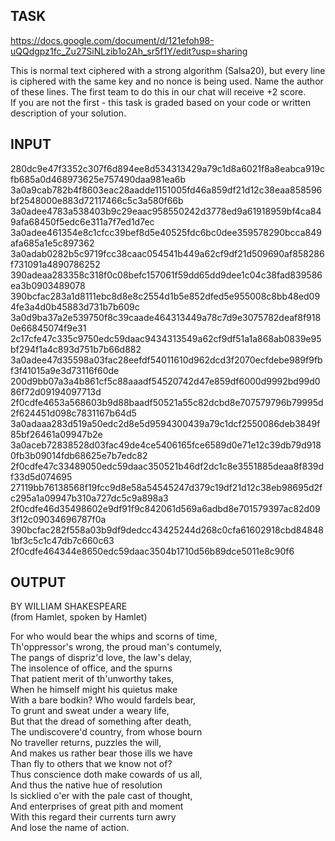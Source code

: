 ## TASK
https://docs.google.com/document/d/121efoh98-uQQdgpz1fc_Zu27SiNLzib1o2Ah_sr5f1Y/edit?usp=sharing

This is normal text ciphered with a strong algorithm (Salsa20), but every line is ciphered with the same key and no nonce is being used. Name the author of these lines. The first team to do this in our chat will receive +2 score.  
If you are not the first - this task is graded based on your code or written description of your solution.

## INPUT
280dc9e47f3352c307f6d894ee8d534313429a79c1d8a6021f8a8eabca919cfb685a0d468973625e757490daa981ea6b  
3a0a9cab782b4f8603eac28aadde1151005fd46a859df21d12c38eaa858596bf2548000e883d72117466c5c3a580f66b  
3a0adee4783a538403b9c29eaac958550242d3778ed9a61918959bf4ca849afa68450f5edc6e311a7f7ed1d7ec  
3a0adee461354e8c1cfcc39bef8d5e40525fdc6bc0dee359578290bcca849afa685a1e5c897362  
3a0adab0282b5c9719fcc38caac054541b449a62cf9df21d509690af858286f731091a4890786252  
390adeaa283358c318f0c08befc157061f59dd65dd9dee1c04c38fad839586ea3b0903489078  
390bcfac283a1d8111ebc8d8e8c2554d1b5e852dfed5e955008c8bb48ed094fe3a4d0b45883d731b7b609c  
3a0d9ba37a2e539750f8c39caade464313449a78c7d9e3075782deaf8f9180e66845074f9e31  
2c17cfe47c335c9750edc59daac9434313549a62cf9df51a1a868ab0839e95bf294f1a4c893d751b7b66d882  
3a0adee47d35598a03fac28eefdf54011610d962dcd3f2070ecfdebe989f9fbf3f41015a9e3d73116f60de  
200d9bb07a3a4b861cf5c88aaadf54520742d47e859df6000d9992bd99d086f72d09194097713d  
2f0cdfe4653a568603b9d88baadf50521a55c82dcbd8e707579796b79995d2f624451d098c7831167b64d5  
3a0adaaa283d519a50edc2d8e5d9594300439a79c1dcf2550086deb3849f85bf26461a09947b2e  
3a0aceb72838528d03fac49de4ce5406165fce6589d0e71e12c39db79d9180fb3b09014fdb68625e7b7edc82  
2f0cdfe47c33489050edc59daac350521b46df2dc1c8e3551885deaa8f839df33d5d074695  
27119bb76138568f19fcc9d8e58a54545247d379c19df21d12c38eb98695d2fc295a1a09947b310a727dc5c9a898a3  
2f0cdfe46d35498602e9df91f9c842061d569a6adbd8e701579397ac82d093f12c09034696787f0a  
390bcfac282f558a03b9df9dedcc43425244d268c0cfa61602918cbd848481bf3c5c1c47db7c660c63  
2f0cdfe464344e8650edc59daac3504b1710d56b89dce5011e8c90f6  

## OUTPUT
BY WILLIAM SHAKESPEARE  
(from Hamlet, spoken by Hamlet)  

For who would bear the whips and scorns of time,  
Th'oppressor's wrong, the proud man's contumely,  
The pangs of dispriz'd love, the law's delay,  
The insolence of office, and the spurns  
That patient merit of th'unworthy takes,  
When he himself might his quietus make  
With a bare bodkin? Who would fardels bear,  
To grunt and sweat under a weary life,  
But that the dread of something after death,  
The undiscovere'd country, from whose bourn  
No traveller returns, puzzles the will,  
And makes us rather bear those ills we have  
Than fly to others that we know not of?  
Thus conscience doth make cowards of us all,  
And thus the native hue of resolution  
Is sicklied o'er with the pale cast of thought,  
And enterprises of great pith and moment  
With this regard their currents turn awry  
And lose the name of action.  